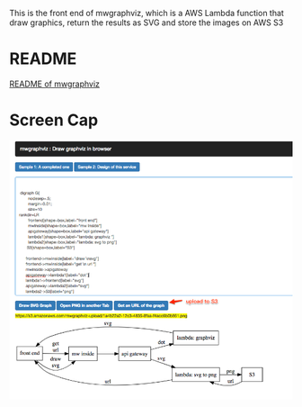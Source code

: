 This is the front end of mwgraphviz, which is a  AWS Lambda function that draw graphics, return the results as SVG and store the images on AWS S3


# README
[README of mwgraphviz](https://github.com/iamxuxiao/mwgraphviz/blob/master/README.md)

# Screen Cap
![screen](https://github.com/iamxuxiao/mwgraphviz_frontend/blob/master/mwgraphviz2.png)
